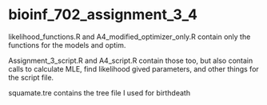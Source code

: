 # bioinf_702_assignment_3_4

likelihood_functions.R and A4_modified_optimizer_only.R contain only the functions for the models and optim.

Assignment_3_script.R and A4_script.R contain those too, but also contain calls to calculate MLE, find likelihood gived parameters, and other things for the script file.

squamate.tre contains the tree file I used for birthdeath
